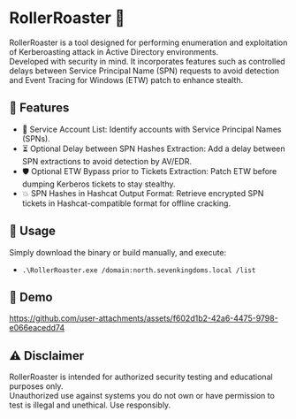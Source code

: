 # RollerRoaster 🎢

RollerRoaster is a tool designed for performing enumeration and exploitation of Kerberoasting attack in Active Directory environments.</br>
Developed with security in mind. It incorporates features such as controlled delays between Service Principal Name (SPN) requests to avoid detection and Event Tracing for Windows (ETW) patch to enhance stealth.

## 🔧 Features

- 🔐 Service Account List: Identify accounts with Service Principal Names (SPNs).</br>
- ⏳ Optional Delay between SPN Hashes Extraction: Add a delay between SPN extractions to avoid detection by AV/EDR.</br>
- 🛡️ Optional ETW Bypass prior to Tickets Extraction: Patch ETW before dumping Kerberos tickets to stay stealthy.</br>
- 💥 SPN Hashes in Hashcat Output Format: Retrieve encrypted SPN tickets in Hashcat-compatible format for offline cracking.

## 📘 Usage

Simply download the binary or build manually, and execute:

- `.\RollerRoaster.exe /domain:north.sevenkingdoms.local /list`

## 🎥 Demo

https://github.com/user-attachments/assets/f602d1b2-42a6-4475-9798-e066eacedd74

## ⚠️ Disclaimer

RollerRoaster is intended for authorized security testing and educational purposes only.</br>
Unauthorized use against systems you do not own or have permission to test is illegal and unethical. Use responsibly.
